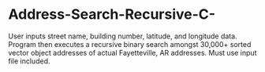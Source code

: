 # Address-Search-Recursive-C-
User inputs street name, building number, latitude, and longitude data. Program then executes a recursive binary search amongst 30,000+ sorted vector object addresses of actual Fayetteville, AR addresses. Must use input file included.
